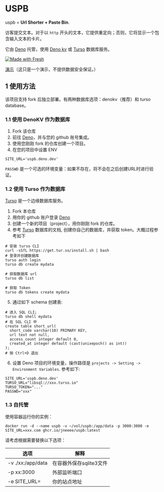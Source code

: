 # USPB
uspb = **Url Shorter + Paste Bin**.

访客提交文本。对于以 `http` 开头的文本，它提供重定向；否则，它将显示一个包含输入文本的卡片。

它由 [Deno](https://deno.dev) 托管，使用 [Deno kv](https://deno.com/kv) 或 [Turso](https://turso.tech/) 数据库服务。

[![Made with Fresh](https://fresh.deno.dev/fresh-badge.svg)](https://fresh.deno.dev)

[演示](https://uspb.deno.dev/)（这只是一个演示，不提供数据安全保证。）

## 1 使用方法
该项目支持 fork 后独立部署。有两种数据库选项：denokv（推荐）和 turso database。

### 1.1 使用 DenoKV 作为数据库
1. Fork 该仓库
2. 前往 [Deno](https://deno.dev)，并与您的 github 账号集成。
3. 使用您刚刚 fork 的仓库创建一个项目。
4. 在您的项目中设置 ENV
```
SITE_URL='uspb.deno.dev'
```

`PASSWD` 是一个可选的环境变量：如果不存在，将不会在之后创建URL时进行验证。


### 1.2 使用 Turso 作为数据库
[Turso](https://turso.tech/) 是一个边缘数据库服务。

1. Fork 本仓库
2. 用你的 github 账户登录 [Deno](https://deno.dev)
3. 创建一个新的项目（project），用你刚刚 fork 的仓库。
4. 参考 [Turso](https://turso.tech/) 数据库的文档, 创建你自己的数据库，并获取 token。大概过程参考如下
```
# 安装 turso CLI
curl -sSfL https://get.tur.so/install.sh | bash
# 登录并创建数据库
turso auth login
turso db create mydata

# 获取数据库 url
turso db list

# 获取 Token
turso db tokens create mydata
```
5. 通过如下 schema 创建表:
```
# 进入 SQL CLI;
turso db shell mydata
# 在 SQL CLI 中
create table short_url(
  short_code varchar(10) PRIMARY KEY,
  url text not null,
  access_count integer default 0,
  created_at integer default (cast(unixepoch() as int))
);
# 按 Ctrl+D 退出
```
6. 设置 Deno 项目的环境变量，操作路径是 `projects -> Setting -> Environment Variables`. 参考如下:
```
SITE_URL='uspb.deno.dev'
TURSO_URL="libsql://xxx.turso.io"
TURSO_TOKEN="..."
PASSWD="xxx"
```

### 1.3 自托管
使用容器运行你的实例：

```shell
docker run -d --name uspb -v ~/vol/uspb:/app/data -p 3000:3000 -e SITE_URL=xxx.com ghcr.io/jneeee/uspb:latest
```
请考虑根据需要替换以下选项：

| 选项 | 解释 |
| ------ | ----------- |
| -v ./xx:/app/data | 在容器外保存sqlite3文件 |
| -p xx:3000 | 外部监听端口 |
| -e SITE_URL=<site addr> | 你的站点地址 |
